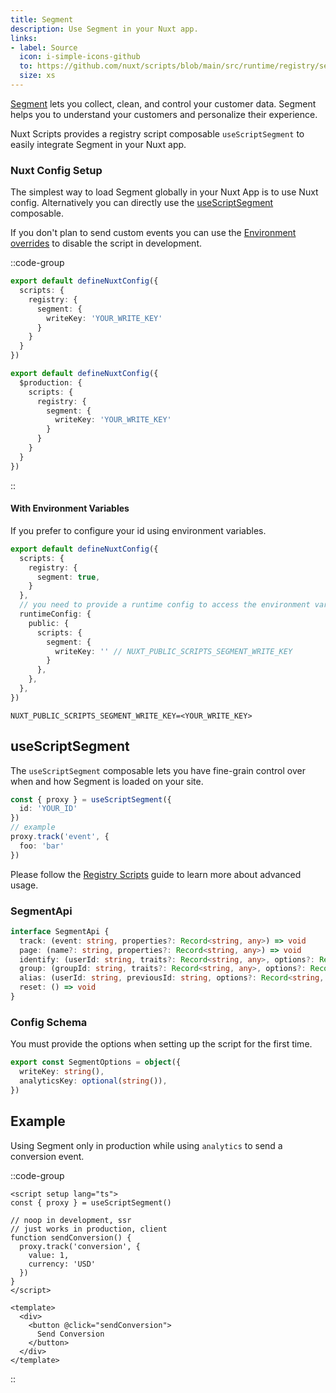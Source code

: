```yaml
---
title: Segment
description: Use Segment in your Nuxt app.
links:
- label: Source
  icon: i-simple-icons-github
  to: https://github.com/nuxt/scripts/blob/main/src/runtime/registry/segment.ts
  size: xs
---
```


[Segment](https://segment.com/) lets you collect, clean, and control your customer data. Segment helps you to understand your customers and personalize their experience.

Nuxt Scripts provides a registry script composable `useScriptSegment` to easily integrate Segment in your Nuxt app.

### Nuxt Config Setup

The simplest way to load Segment globally in your Nuxt App is to use Nuxt config. Alternatively you can directly
use the [useScriptSegment](#useScriptSegment) composable.

If you don't plan to send custom events you can use the [Environment overrides](https://nuxt.com/docs/getting-started/configuration#environment-overrides) to
disable the script in development.

::code-group

```ts [Always enabled]
export default defineNuxtConfig({
  scripts: {
    registry: {
      segment: {
        writeKey: 'YOUR_WRITE_KEY'
      }
    }
  }
})
```

```ts [Production only]
export default defineNuxtConfig({
  $production: {
    scripts: {
      registry: {
        segment: {
          writeKey: 'YOUR_WRITE_KEY'
        }
      }
    }
  }
})
```

::

#### With Environment Variables

If you prefer to configure your id using environment variables.

```ts [nuxt.config.ts]
export default defineNuxtConfig({
  scripts: {
    registry: {
      segment: true,
    }
  },
  // you need to provide a runtime config to access the environment variables
  runtimeConfig: {
    public: {
      scripts: {
        segment: {
          writeKey: '' // NUXT_PUBLIC_SCRIPTS_SEGMENT_WRITE_KEY
        }
      },
    },
  },
})
```

```text [.env]
NUXT_PUBLIC_SCRIPTS_SEGMENT_WRITE_KEY=<YOUR_WRITE_KEY>
```

## useScriptSegment

The `useScriptSegment` composable lets you have fine-grain control over when and how Segment is loaded on your site.

```ts
const { proxy } = useScriptSegment({
  id: 'YOUR_ID'
})
// example
proxy.track('event', {
  foo: 'bar'
})
```

Please follow the [Registry Scripts](/docs/guides/registry-scripts) guide to learn more about advanced usage.

### SegmentApi

```ts
interface SegmentApi {
  track: (event: string, properties?: Record<string, any>) => void
  page: (name?: string, properties?: Record<string, any>) => void
  identify: (userId: string, traits?: Record<string, any>, options?: Record<string, any>) => void
  group: (groupId: string, traits?: Record<string, any>, options?: Record<string, any>) => void
  alias: (userId: string, previousId: string, options?: Record<string, any>) => void
  reset: () => void
}
```

### Config Schema

You must provide the options when setting up the script for the first time.

```ts
export const SegmentOptions = object({
  writeKey: string(),
  analyticsKey: optional(string()),
})
```

## Example

Using Segment only in production while using `analytics` to send a conversion event.

::code-group

```vue [ConversionButton.vue]
<script setup lang="ts">
const { proxy } = useScriptSegment()

// noop in development, ssr
// just works in production, client
function sendConversion() {
  proxy.track('conversion', {
    value: 1,
    currency: 'USD'
  })
}
</script>

<template>
  <div>
    <button @click="sendConversion">
      Send Conversion
    </button>
  </div>
</template>
```

::
